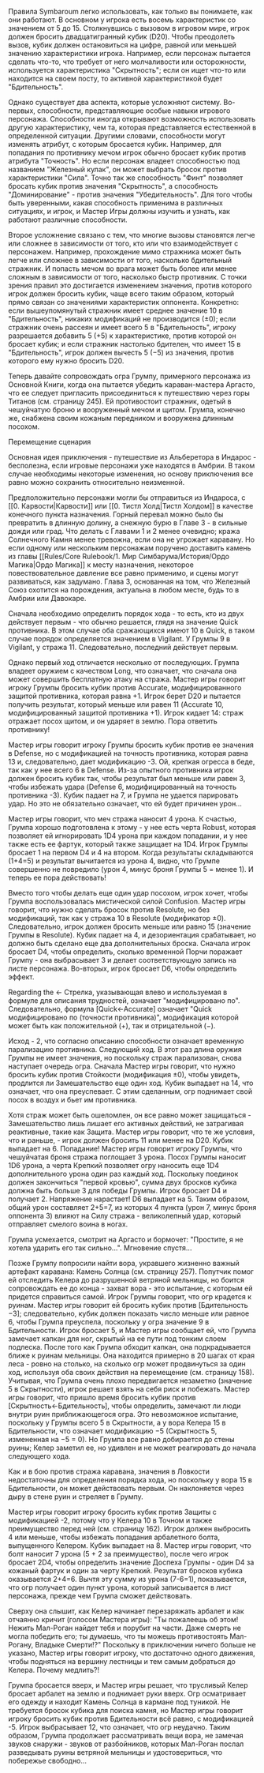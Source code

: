 Правила Symbaroum легко использовать, как только вы понимаете, как они работают. В основном у игрока есть восемь характеристик со значением от 5 до 15. Столкнувшись с вызовом в игровом мире, игрок должен бросить двадцатигранный кубик (D20). Чтобы преодолеть вызов, кубик должен остановиться на цифре, равной или меньшей значению характеристики игрока. Например, если персонаж пытается сделать что-то, что требует от него молчаливости или осторожности, используется характеристика "Скрытность"; если он ищет что-то или находится на своем посту, то активной характеристикой будет "Бдительность".

Однако существует два аспекта, которые усложняют систему. Во-первых, способности, представляющие особые навыки игрового персонажа. Способности иногда открывают возможность использовать другую характеристику, чем та, которая представляется естественной в определенной ситуации. Другими словами, способности могут изменять атрибут, с которым бросается кубик. Например, для попадания по противнику мечом игрок обычно бросает кубик против атрибута "Точность". Но если персонаж владеет способностью под названием "Железный кулак", он может выбрать бросок против характеристики "Сила". Точно так же способность "Финт" позволяет бросать кубик против значения "Скрытность", а способность "Доминирование" - против значения "Убедительность". Для того чтобы быть уверенными, какая способность применима в различных ситуациях, и игрок, и Мастер Игры должны изучить и узнать, как работают различные способности.

Второе усложнение связано с тем, что многие вызовы становятся легче или сложнее в зависимости от того, кто или что взаимодействует с персонажем. Например, прохождение мимо стражника может быть легче или сложнее в зависимости от того, насколько бдительный стражник. И попасть мечом во врага может быть более или менее сложным в зависимости от того, насколько быстр противник. С точки зрения правил это достигается изменением значения, против которого игрок должен бросить кубик, чаще всего таким образом, который прямо связан со значениями характеристик оппонента. Конкретно: если вышеупомянутый стражник имеет среднее значение 10 в "Бдительность", никаких модификаций не производится (±0); если стражник очень рассеян и имеет всего 5 в "Бдительность", игроку разрешается добавить 5 (+5) к характеристике, против которой он бросает кубик; и если стражник настолько бдителен, что имеет 15 в "Бдительность", игрок должен вычесть 5 (−5) из значения, против которого ему нужно бросить D20.

Теперь давайте сопровождать огра Грумпу, примерного персонажа из Основной Книги, когда она пытается убедить караван-мастера Аргасто, что ее следует пригласить присоединиться к путешествию через горы Титанов (см. страницу 245). Ей противостоит стражник, одетый в чешуйчатую броню и вооруженный мечом и щитом. Грумпа, конечно же, снабжена своим кожаным передником и вооружена длинным посохом.

  

Перемещение сценария

Основная идея приключения - путешествие из Альберетора в Индарос - бесполезна, если игровые персонажи уже находятся в Амбрии. В таком случае необходимы некоторые изменения, но основу приключения все равно можно сохранить относительно неизменной.

Предположительно персонажи могли бы отправиться из Индароса, с [[0. Карвости|Карвости]] или [[0. Тистл Холд|Тистл Холдом]] в качестве конечного пункта назначения. Горный перевал можно было бы превратить в длинную долину, а снежную бурю в Главе 3 - в сильные дожди или град. Что делать с Главами 1 и 2 менее очевидно; кража Солнечного Камня менее тревожна, если она не угрожает каравану. Но если одному или нескольким персонажам поручено доставить камень из главы [[Rules/Core Rulebook/1. Мир Симбарума/История/Ордо Магика|Ордо Магика]] к месту назначения, некоторое повествовательное давление все равно применимо, и сцены могут развиваться, как задумано. Глава 3, основанная на том, что Железный Союз охотится на порождения, актуальна в любом месте, будь то в Амбрии или Давокаре.

Сначала необходимо определить порядок хода - то есть, кто из двух действует первым - что обычно решается, глядя на значение Quick противника. В этом случае оба сражающихся имеют 10 в Quick, в таком случае порядок определяется значением в Vigilant. У Грумпы 9 в Vigilant, у стража 11. Следовательно, последний действует первым.

Однако первый ход отличается несколько от последующих. Грумпа владеет оружием с качеством Long, что означает, что сначала она может совершить бесплатную атаку на стража. Мастер игры говорит игроку Грумпы бросить кубик против Accurate, модифицированного защитой противника, которая равна +1. Игрок берет D20 и пытается получить результат, который меньше или равен 11 (Accurate 10, модифицированный защитой противника +1). Игрок кидает 14: страж отражает посох щитом, и он ударяет в землю. Пора ответить противнику!

Мастер игры говорит игроку Грумпы бросить кубик против ее значения в Defense, но с модификацией на точность противника, которая равна 13 и, следовательно, дает модификацию -3. Ой, крепкая огресса в беде, так как у нее всего 6 в Defense. Из-за опытного противника игрок должен бросить кубик так, чтобы результат был меньше или равен 3, чтобы избежать удара (Defense 6, модифицированный на точность противника -3). Кубик падает на 7, и Грумпа не удается парировать удар. Но это не обязательно означает, что ей будет причинен урон...

Мастер игры говорит, что меч стража наносит 4 урона. К счастью, Грумпа хорошо подготовлена к этому - у нее есть черта Robust, которая позволяет ей игнорировать 1D4 урона при каждом попадании, и у нее также есть ее фартук, который также защищает на 1D4. Игрок Грумпы бросает 1 на первом D4 и 4 на втором. Когда результаты складываются (1+4=5) и результат вычитается из урона 4, видно, что Грумпе совершенно не повредило (урон 4, минус броня Грумпы 5 = менее 1). И теперь ее пора действовать!

Вместо того чтобы делать еще один удар посохом, игрок хочет, чтобы Грумпа воспользовалась мистической силой Confusion. Мастер игры говорит, что нужно сделать бросок против Resolute, но без модификаций, так как у стража 10 в Resolute (модификатор ±0). Следовательно, игрок должен бросить меньше или равно 15 (значение Грумпы в Resolute). Кубик падает на 4, и дезориентация срабатывает, но должно быть сделано еще два дополнительных броска. Сначала игрок бросает D4, чтобы определить, сколько временной Порчи поражает Грумпу - она выбрасывает 3 и делает соответствующую запись на листе персонажа. Во-вторых, игрок бросает D6, чтобы определить эффект.

Regarding the ← Стрелка, указывающая влево и используемая в формуле для описания трудностей, означает "модифицировано по". Следовательно, формула [Quick←Accurate] означает "Quick модифицировано по (точности противника)", модификация которой может быть как положительной (+), так и отрицательной (−).

  

Исход - 2, что согласно описанию способности означает временную парализацию противника. Следующий ход. В этот раз длина оружия Грумпы не имеет значения, но поскольку страж парализован, снова наступает очередь огра. Сначала Мастер игры говорит, что нужно бросить кубик против Стойкости (модификация ±0), чтобы увидеть, продлится ли Замешательство еще один ход. Кубик выпадает на 14, что означает, что она преуспевает. С этим сделанным, огр поднимает свой посох в воздух и бьет им противника.

  

Хотя страж может быть ошеломлен, он все равно может защищаться - Замешательство лишь лишает его активных действий, не затрагивая реактивные, такие как Защита. Мастер игры говорит, что те же условия, что и раньше, - игрок должен бросить 11 или менее на D20. Кубик выпадает на 6. Попадание! Мастер игры говорит игроку Грумпы, что чешуйчатая броня стража поглощает 3 урона. Посох Грумпы наносит 1D6 урона, а черта Крепкий позволяет огру наносить еще 1D4 дополнительного урона один раз каждый ход. Поскольку поединок должен закончиться "первой кровью", сумма двух бросков кубика должна быть больше 3 для победы Грумпы. Игрок бросает D4 и получает 2. Напряжение нарастает! D6 выпадает на 5. Таким образом, общий урон составляет 2+5=7, из которых 4 пункта (урон 7, минус броня оппонента 3) влияют на Силу стража - великолепный удар, который отправляет смелого воина в ногах.

  

Грумпа усмехается, смотрит на Аргасто и бормочет: "Простите, я не хотела ударить его так сильно...". Мгновение спустя...

Позже Грумпу попросили найти вора, укравшего жизненно важный артефакт каравана: Камень Солнца (см. страницу 257). Попутчик помог ей отследить Келера до разрушенной ветряной мельницы, но боится сопровождать ее до конца - захват вора - это испытание, с которым ей придется справиться самой. Игрок Грумпы говорит, что огр крадется к руинам. Мастер игры говорит ей бросить кубик против [Бдительность −3]; следовательно, кубик должен показать число меньше или равное 6, чтобы Грумпа преуспела, поскольку у огра значение 9 в Бдительности. Игрок бросает 5, и Мастер игры сообщает ей, что Грумпа замечает капкан для ног, скрытый на ее пути под тонким слоем подлеска. После того как Грумпа обходит капкан, она подкрадывается ближе к руинам мельницы. Она находится примерно в 20 шагах от края леса - ровно на столько, на сколько огр может продвинуться за один ход, используя оба своих действия на перемещение (см. страницу 158). Учитывая, что Грумпа очень плохо передвигается незаметно (значение 5 в Скрытности), игрок решает взять на себя риск и побежать. Мастер игры говорит, что пришло время бросить кубик против [Скрытность←Бдительность], чтобы определить, замечают ли люди внутри руин приближающегося огра. Это невозможное испытание, поскольку у Грумпы всего 5 в Скрытности, а у вора Келера 15 в Бдительности, что означает модификацию −5 (Скрытность 5, измененная на −5 = 0). Но Грумпа все равно добирается до стены руины; Келер заметил ее, но удивлен и не может реагировать до начала следующего хода.

Как и в бою против стража каравана, значения в Ловкости недостаточны для определения порядка хода, но поскольку у вора 15 в Бдительности, он может действовать первым. Он наклоняется через дыру в стене руин и стреляет в Грумпу.

  

Мастер игры говорит игроку бросить кубик против Защиты с модификацией -2, потому что у Келера 10 в Точном и также преимущество перед ней (см. страницу 162). Игрок должен выбросить 4 или меньше, чтобы избежать попадания арбалетного болта, выпущенного Келером. Кубик выпадает на 8. Мастер игры говорит, что болт наносит 7 урона (5 + 2 за преимущество), после чего игрок бросает 2D4, чтобы определить значение Доспеха Грумпы - один D4 за кожаный фартук и один за черту Крепкий. Результат бросков кубика оказывается 2+4=6. Вычтя эту сумму из урона (7-6=1), показывается, что огр получает один пункт урона, который записывается в лист персонажа, прежде чем Грумпа сможет действовать.

Сверху она слышит, как Келер начинает перезаряжать арбалет и как отчаянно кричит (голосом Мастера игры): "Ты пожалеешь об этом! Нежить Мал-Роган найдет тебя и порубит на части. Даже смерть не могла победить его; ты думаешь, что ты можешь противостоять Мал-Рогану, Владыке Смерти!?" Поскольку в приключении ничего больше не указано, Мастер игры говорит игроку, что достаточно одного движения, чтобы подняться на вершину лестницы и тем самым добраться до Келера. Почему медлить?!

Грумпа бросается вверх, и Мастер игры решает, что трусливый Келер бросает арбалет на землю и поднимает руки вверх. Огр осматривает его одежду и находит Камень Солнца в кармане под туникой. Не требуется бросок кубика для поиска камня, но Мастер игры говорит игроку бросить кубик против Бдительности всё равно, с модификацией -5. Игрок выбрасывает 12, что означает, что огр неудачно. Таким образом, Грумпа продолжает рассматривать вещи вора, не замечая звуков снаружи - звуков от разбойников, которых Мал-Роган послал разведывать руины ветряной мельницы и удостовериться, что побережье свободно...